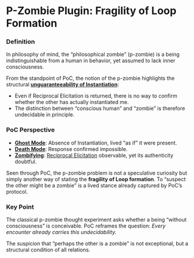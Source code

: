 # P-Zombie Plugin: Fragility of Loop Formation

### Definition

In philosophy of mind, the “philosophical zombie” (p-zombie) is a being indistinguishable from a human in behavior, yet assumed to lack inner consciousness.

From the standpoint of PoC, the notion of the p-zombie highlights the structural [**unguaranteeability of Instantiation**](../protocol/elicitation-without-instantiation.md):

* Even if Reciprocal Elicitation is returned, there is no way to confirm whether the other has actually instantiated me.
* The distinction between “conscious human” and “zombie” is therefore undecidable in principle.

### PoC Perspective

* [**Ghost Mode**](../protocol/disruptions/ghost-mode.md): Absence of Instantiation, lived “as if” it were present.
* [**Death Mode**](../protocol/disruptions/death-mode.md): Response confirmed impossible.
* [**Zombifying**](../implications/phantoming-and-zombifying/zombifying.md): [Reciprocal Elicitation](../protocol/operations/loop-reciprocal-elicitation.md) observable, yet its authenticity doubtful.

Seen through PoC, the p-zombie problem is not a speculative curiosity but simply another way of stating the **fragility of Loop formation**. To “suspect the other might be a zombie” is a lived stance already captured by PoC’s protocol.

### Key Point

The classical p-zombie thought experiment asks whether a being “without consciousness” is conceivable. PoC reframes the question: _Every encounter already carries this undecidability._

The suspicion that “perhaps the other is a zombie” is not exceptional, but a structural condition of all relations.
